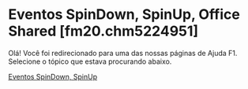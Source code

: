 
# Eventos SpinDown, SpinUp, Office Shared [fm20.chm5224951]

Olá! Você foi redirecionado para uma das nossas páginas de Ajuda F1. Selecione o tópico que estava procurando abaixo.

[Eventos SpinDown, SpinUp](http://msdn.microsoft.com/library/4e6e4395-1622-eb97-59d0-2b52a22d6528%28Office.15%29.aspx)
